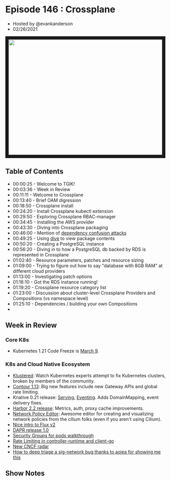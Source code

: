 # Episode 146 : Crossplane
- Hosted by @evankanderson
- 02/26/2021

<a href="https://www.youtube.com/watch?v=slX2nAFHeK0
" target="_blank"><img src="http://img.youtube.com/vi/slX2nAFHeK0/hqdefault.jpg" width="480" height="360" border="10" /></a>

## Table of Contents

- 00:00:25 - Welcome to TGIK!
- 00:03:36 - Week in Review
- 00:11:11 - Welcome to Crossplane
- 00:13:40 - Brief OAM digression
- 00:18:50 - Crossplane install
- 00:24:20 - Install Crossplane kubectl extension
- 00:29:50 - Exploring Crossplane RBAC-manager
- 00:34:45 - Installing the AWS provider
- 00:43:30 - Diving into Crossplane packaging
- 00:46:00 - Mention of [dependency confusion attacks](https://medium.com/@alex.birsan/dependency-confusion-4a5d60fec610)
- 00:49:25 - Using [dive](https://github.com/wagoodman/dive) to view package contents
- 00:50:20 - Creating a PostgreSQL instance
- 00:56:20 - Diving in to how a PostgreSQL db backed by RDS is represented in Crossplane
- 01:02:40 - Resource parameters, patches and resource sizing
- 01:09:00 - Trying to figure out how to say "database with 8GB RAM" at different cloud providers
- 01:13:00 - Investigating patch options
- 01:16:10 - Got the RDS instance running!
- 01:19:20 - Crossplane resource category list
- 01:23:00 - Discussion about cluster-level Crossplane Providers and Compositions (vs namespace level)
- 01:25:10 - Dependencies / building your own Compositions
- 

## Week in Review

### Core K8s

- Kubernetes 1.21 Code Freeze is [March 9](https://github.com/kubernetes/sig-release/tree/master/releases/release-1.21#timeline).

### K8s and Cloud Native Ecosystem

- [Klustered](https://www.youtube.com/playlist?list=PLz0t90fOInA5IyhoT96WhycPV8Km-WICj): Watch Kubernetes experts attempt to fix Kubernetes clusters, broken by members of the community.
- [Contour 1.13](https://projectcontour.io/contour_v1130/): Big new features include new Gateway APIs and global rate limiting.
- Knative 0.21 release: [Serving](https://github.com/knative/serving/releases), [Eventing](https://github.com/knative/eventing/releases). Adds DomainMapping, event delivery fixes.
- [Harbor 2.2 release](https://github.com/goharbor/harbor/releases/tag/v2.2.0): Metrics, auth, proxy cache improvements.
- [Network Policy Editor](https://cilium.io/blog/2021/02/10/network-policy-editor): Awesome editor for creating and visualizing network policies from the cilium folks (even if you aren't using Cilium).
- [Nice intro to Flux v2](https://blog.sldk.de/2021/02/introduction-to-gitops-on-kubernetes-with-flux-v2/)
- [DAPR release 1.0](https://github.com/dapr/dapr/releases)
- [Security Groups for pods walkthrough](https://swade1987.medium.com/eks-security-groups-for-pods-38bd0fed14a6)
- [Rate Limiting in controller-runtime and client-go](https://danielmangum.com/posts/controller-runtime-client-go-rate-limiting/)
- [New CNCF radar](https://radar.cncf.io/)
- [How to deep triage a sig-network bug thanks to aojea for showing me this](https://jayunit100.blogspot.com/2021/02/how-to-triage-sig-network-bug.html)

## Show Notes

